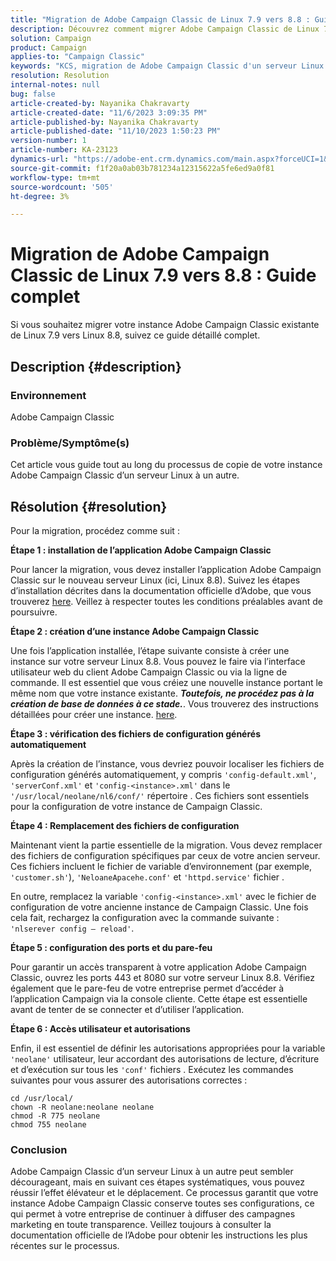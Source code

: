 ```yaml
---
title: "Migration de Adobe Campaign Classic de Linux 7.9 vers 8.8 : Guide complet"
description: Découvrez comment migrer Adobe Campaign Classic de Linux 7.9 à 8.8 dans ce guide complet.
solution: Campaign
product: Campaign
applies-to: "Campaign Classic"
keywords: "KCS, migration de Adobe Campaign Classic d'un serveur Linux à un autre, ACC, "
resolution: Resolution
internal-notes: null
bug: false
article-created-by: Nayanika Chakravarty
article-created-date: "11/6/2023 3:09:35 PM"
article-published-by: Nayanika Chakravarty
article-published-date: "11/10/2023 1:50:23 PM"
version-number: 1
article-number: KA-23123
dynamics-url: "https://adobe-ent.crm.dynamics.com/main.aspx?forceUCI=1&pagetype=entityrecord&etn=knowledgearticle&id=6565317c-b67c-ee11-8179-6045bd006295"
source-git-commit: f1f20a0ab03b781234a12315622a5fe6ed9a0f81
workflow-type: tm+mt
source-wordcount: '505'
ht-degree: 3%

---
```


# Migration de Adobe Campaign Classic de Linux 7.9 vers 8.8 : Guide complet


Si vous souhaitez migrer votre instance Adobe Campaign Classic existante de Linux 7.9 vers Linux 8.8, suivez ce guide détaillé complet.

## Description {#description}


### Environnement

Adobe Campaign Classic

### Problème/Symptôme(s)

Cet article vous guide tout au long du processus de copie de votre instance Adobe Campaign Classic d’un serveur Linux à un autre.


## Résolution {#resolution}


Pour la migration, procédez comme suit :

<b>Étape 1 : installation de l’application Adobe Campaign Classic</b>

Pour lancer la migration, vous devez installer l’application Adobe Campaign Classic sur le nouveau serveur Linux (ici, Linux 8.8). Suivez les étapes d’installation décrites dans la documentation officielle d’Adobe, que vous trouverez [here](https://experienceleague.adobe.com/docs/campaign-classic/using/installing-campaign-classic/install-campaign-on-prem/installing-campaign-in-linux-/prerequisites-of-campaign-installation-in-linux.html?lang=fr). Veillez à respecter toutes les conditions préalables avant de poursuivre.

<b>Étape 2 : création d’une instance Adobe Campaign Classic</b>

Une fois l’application installée, l’étape suivante consiste à créer une instance sur votre serveur Linux 8.8. Vous pouvez le faire via l’interface utilisateur web du client Adobe Campaign Classic ou via la ligne de commande. Il est essentiel que vous créiez une nouvelle instance portant le même nom que votre instance existante. <b>*Toutefois, ne procédez pas à la création de base de données à ce stade.</b>*. Vous trouverez des instructions détaillées pour créer une instance. [here](https://experienceleague.adobe.com/docs/campaign-classic/using/installing-campaign-classic/appendices/command-lines.html?lang=en#creating-an-instance).

<b>Étape 3 : vérification des fichiers de configuration générés automatiquement</b>

Après la création de l’instance, vous devriez pouvoir localiser les fichiers de configuration générés automatiquement, y compris `'config-default.xml'`, `'serverConf.xml'` et `'config-<instance>.xml'` dans le `'/usr/local/neolane/nl6/conf/'` répertoire . Ces fichiers sont essentiels pour la configuration de votre instance de Campaign Classic.

<b>Étape 4 : Remplacement des fichiers de configuration</b>

Maintenant vient la partie essentielle de la migration. Vous devez remplacer des fichiers de configuration spécifiques par ceux de votre ancien serveur. Ces fichiers incluent le fichier de variable d’environnement (par exemple, `'customer.sh'`), `'NeloaneApacehe.conf'` et `'httpd.service'` fichier .

En outre, remplacez la variable `'config-<instance>.xml'` avec le fichier de configuration de votre ancienne instance de Campaign Classic. Une fois cela fait, rechargez la configuration avec la commande suivante : `'nlserever config – reload'`.

<b>Étape 5 : configuration des ports et du pare-feu</b>

Pour garantir un accès transparent à votre application Adobe Campaign Classic, ouvrez les ports 443 et 8080 sur votre serveur Linux 8.8. Vérifiez également que le pare-feu de votre entreprise permet d’accéder à l’application Campaign via la console cliente. Cette étape est essentielle avant de tenter de se connecter et d’utiliser l’application.

<b>Étape 6 : Accès utilisateur et autorisations</b>

Enfin, il est essentiel de définir les autorisations appropriées pour la variable `'neolane'` utilisateur, leur accordant des autorisations de lecture, d’écriture et d’exécution sur tous les `'conf'` fichiers . Exécutez les commandes suivantes pour vous assurer des autorisations correctes :


```
cd /usr/local/
chown -R neolane:neolane neolane
chmod -R 775 neolane
chmod 755 neolane
```


### Conclusion

Adobe Campaign Classic d’un serveur Linux à un autre peut sembler décourageant, mais en suivant ces étapes systématiques, vous pouvez réussir l’effet élévateur et le déplacement. Ce processus garantit que votre instance Adobe Campaign Classic conserve toutes ses configurations, ce qui permet à votre entreprise de continuer à diffuser des campagnes marketing en toute transparence. Veillez toujours à consulter la documentation officielle de l’Adobe pour obtenir les instructions les plus récentes sur le processus.
